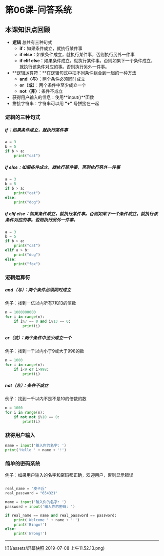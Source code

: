 # 第06课-问答系统

## 本课知识点回顾

* **逻辑** 总共有三种句式
    * **if**：如果条件成立，就执行某件事
    * **if else**：如果条件成立，就执行某件事，否则执行另外一件事
    * **if elif else**：如果条件成立，就执行某件事。否则如果下一个条件成立，就执行该条件对应的事。否则执行另外一件事。
* **逻辑运算符：**在逻辑句式中把不同条件组合到一起的一种方法
    * **and（与）**：两个条件必须同时成立
    * **or（或）**：两个条件中至少成立一个
    * **not（非）**：条件不成立
* 获得用户输入的信息：使用**input()**函数
* 拼接字符串：字符串可以用 **“+”** 号拼接在一起

### 逻辑的三种句式

##### **if**：如果条件成立，就执行某件事

```python
a = 3
b = 5
if b > a:
    print("cat")
```
##### **if else**：如果条件成立，就执行某件事，否则执行另外一件事

```python
a = 3
b = 5
if b > a:
    print("cat")
else:
    print("dog")
```

##### **if elif else**：如果条件成立，就执行某件事。否则如果下一个条件成立，就执行该条件对应的事。否则执行另外一件事。

```python
a = 3
b = 5
if b > a:
    print("cat")
elif a > b:
    print("dog")
else:
    print("fox")
```


### 逻辑运算符

##### **and（与）**：两个条件必须同时成立

例子：找到一亿以内所有7和13的倍数
```python
n = 1000000000
for i in range(n):
    if i%7 == 0 and i%13 == 0:
        print(i)
```

##### **or（或）**：两个条件中至少成立一个
例子：找到一千以内小于9或大于998的数
```python
n = 1000
for i in range(n):
    if i<9 or i>998:
        print(i)
```

##### **not（非）**：条件不成立

例子：找到一千以内不是不是10的倍数的数
```python
n = 1000
for i in range(n):
    if not not i%10 == 0:
        print(i)
```


### 获得用户输入
```python
name = input('输入你的名字: ')
print('Hello ' + name + '!')

```


### 简单的密码系统

例子：如果用户输入的名字和密码都正确，欢迎用户，否则显示错误

```python

real_name = "皮卡丘"
real_password = "654321"

name = input('输入你的名字: ')
password = input('输入你的密码: ')

if real_name == name and real_password == password:
    print('Welcome ' + name + '!')
    print('Bingo!')
else:
    print('Wrong!')

```

---
![](/assets/屏幕快照 2019-07-08 上午11.52.13.png)